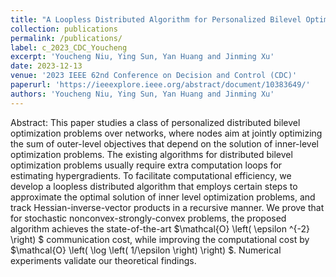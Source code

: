 ```yaml
---
title: "A Loopless Distributed Algorithm for Personalized Bilevel Optimization"
collection: publications
permalink: /publications/
label: c_2023_CDC_Youcheng
excerpt: 'Youcheng Niu, Ying Sun, Yan Huang and Jinming Xu'
date: 2023-12-13
venue: '2023 IEEE 62nd Conference on Decision and Control (CDC)'
paperurl: 'https://ieeexplore.ieee.org/abstract/document/10383649/'
authors: 'Youcheng Niu, Ying Sun, Yan Huang and Jinming Xu'
---
```


Abstract: This paper studies a class of personalized distributed bilevel optimization problems over networks, where nodes aim at jointly optimizing the sum of outer-level objectives that depend on the solution of inner-level optimization problems. The existing algorithms for distributed bilevel optimization problems usually require extra computation loops for estimating hypergradients. To facilitate computational efficiency, we develop a loopless distributed algorithm that employs certain steps to approximate the optimal solution of inner level optimization problems, and track Hessian-inverse-vector products in a recursive manner. We prove that for stochastic nonconvex-strongly-convex problems, the proposed algorithm achieves the state-of-the-art $\mathcal{O} \left( \epsilon ^{-2} \right) $ communication cost, while improving the computational cost by $\mathcal{O} \left( \log \left( 1/\epsilon \right) \right) $. Numerical experiments validate our theoretical findings.
